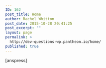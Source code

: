 ```yaml
---
ID: 162
post_title: Home
author: Rachel Whitton
post_date: 2015-10-28 20:41:25
post_excerpt: ""
layout: page
permalink: >
  http://dev-questions-wp.pantheon.io/home/
published: true
---
```

[anspress]